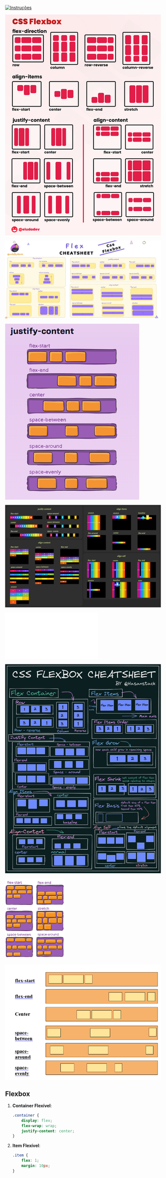 [![Instruções](https://img.shields.io/badge/Back-red?style=for-the-badge)](readme.md)

![](img/0_YeaUsQyhXSL1TCTH.png)

![](img/1698668903693.jpg)

![](img/1_iigDGiNFBOUVJQ_07C1B2g.png)

![](img/digest.png)

![](img/download.htm)

![](img/FaVqlcgVsAU8ARZ.jpg)

![](img/images.png)

![](img/What-is-Flexbox-in-CSS-5.webp)

## Flexbox
1. **Container Flexível**:
   ```css
   .container {
       display: flex;
       flex-wrap: wrap;
       justify-content: center;
   }
   ```
2. **Item Flexível**:
   ```css
   .item {
       flex: 1;
       margin: 10px;
   }
   ```